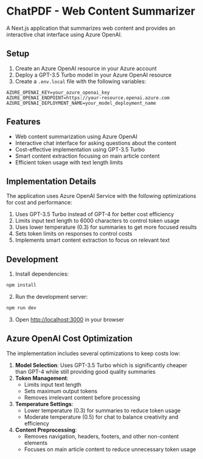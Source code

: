 # ChatPDF - Web Content Summarizer

A Next.js application that summarizes web content and provides an interactive chat interface using Azure OpenAI.

## Setup

1. Create an Azure OpenAI resource in your Azure account
2. Deploy a GPT-3.5 Turbo model in your Azure OpenAI resource
3. Create a `.env.local` file with the following variables:

```env
AZURE_OPENAI_KEY=your_azure_openai_key
AZURE_OPENAI_ENDPOINT=https://your-resource.openai.azure.com
AZURE_OPENAI_DEPLOYMENT_NAME=your_model_deployment_name
```

## Features

- Web content summarization using Azure OpenAI
- Interactive chat interface for asking questions about the content
- Cost-effective implementation using GPT-3.5 Turbo
- Smart content extraction focusing on main article content
- Efficient token usage with text length limits

## Implementation Details

The application uses Azure OpenAI Service with the following optimizations for cost and performance:

1. Uses GPT-3.5 Turbo instead of GPT-4 for better cost efficiency
2. Limits input text length to 6000 characters to control token usage
3. Uses lower temperature (0.3) for summaries to get more focused results
4. Sets token limits on responses to control costs
5. Implements smart content extraction to focus on relevant text

## Development

1. Install dependencies:
```bash
npm install
```

2. Run the development server:
```bash
npm run dev
```

3. Open [http://localhost:3000](http://localhost:3000) in your browser

## Azure OpenAI Cost Optimization

The implementation includes several optimizations to keep costs low:

1. **Model Selection**: Uses GPT-3.5 Turbo which is significantly cheaper than GPT-4 while still providing good quality summaries
2. **Token Management**: 
   - Limits input text length
   - Sets maximum output tokens
   - Removes irrelevant content before processing
3. **Temperature Settings**:
   - Lower temperature (0.3) for summaries to reduce token usage
   - Moderate temperature (0.5) for chat to balance creativity and efficiency
4. **Content Preprocessing**:
   - Removes navigation, headers, footers, and other non-content elements
   - Focuses on main article content to reduce unnecessary token usage
